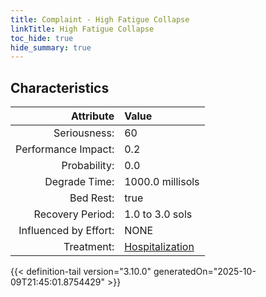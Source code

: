 ```yaml
---
title: Complaint - High Fatigue Collapse
linkTitle: High Fatigue Collapse
toc_hide: true
hide_summary: true
---
```

<!-- This is generated by the MarsSim HelpGenertor, do not edit. -->

## Characteristics

| Attribute      | Value |
|--------:|:------|
|Seriousness:|60|
|Performance Impact:|0.2|
|Probability:|0.0|
|Degrade Time:|1000.0 millisols|
|Bed Rest:|true|
|Recovery Period:|1.0 to 3.0 sols|
|Influenced by Effort:|NONE|
|Treatment:|[Hospitalization](/docs/definitions/treatment/hospitalization)|
 


{{< definition-tail version="3.10.0" generatedOn="2025-10-09T21:45:01.8754429" >}}

